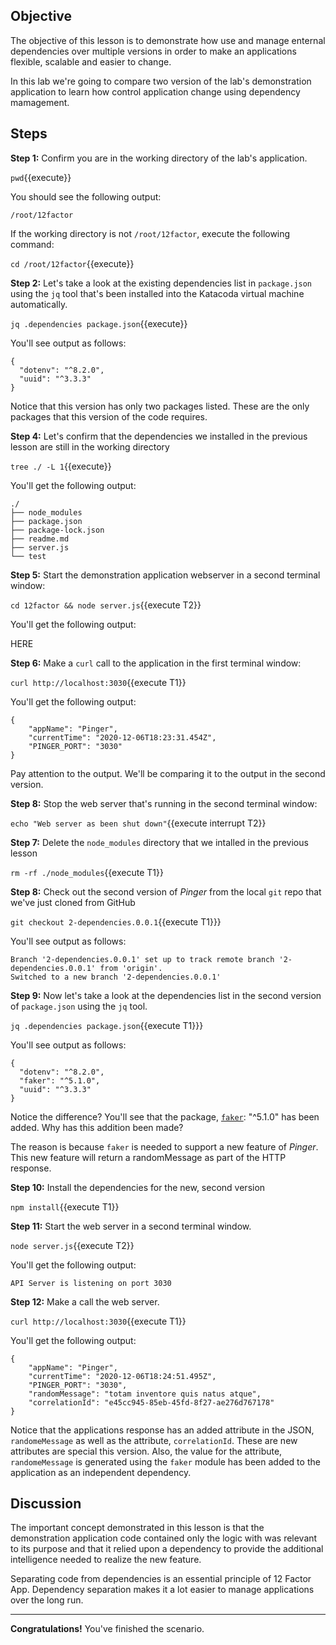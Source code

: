 ## Objective
The objective of this lesson is to demonstrate how use and manage enternal dependencies over multiple versions in order to make an applications flexible, scalable and easier to change.

In this lab we're going to compare two version of the lab's demonstration application to learn how control application change using dependency mamagement.


## Steps

**Step 1:** Confirm you are in the working directory of the lab's application.

`pwd`{{execute}}

You should see the following output:

`/root/12factor`

If the working directory is not `/root/12factor`, execute the following command:

`cd /root/12factor`{{execute}}

**Step 2:** Let's take a look at the existing dependencies list in `package.json` using the `jq` tool that's been installed into the Katacoda virtual machine automatically.

`jq .dependencies package.json`{{execute}}

You'll see output as follows:

```
{
  "dotenv": "^8.2.0",
  "uuid": "^3.3.3"
}
```

Notice that this version has only two packages listed. These are the only packages that this version of the code requires.

**Step 4:** Let's confirm that the dependencies we installed in the previous lesson are still in the working directory

`tree ./ -L 1`{{execute}}

You'll get the following output:

```
./
├── node_modules
├── package.json
├── package-lock.json
├── readme.md
├── server.js
└── test

```

**Step 5:** Start the demonstration application webserver in a second terminal window:

`cd 12factor && node server.js`{{execute T2}}

You'll get the following output:

HERE

**Step 6:** Make a `curl` call to the application in the first terminal window:

`curl http://localhost:3030`{{execute T1}}

You'll get the following output:

```
{
    "appName": "Pinger",
    "currentTime": "2020-12-06T18:23:31.454Z",
    "PINGER_PORT": "3030"
}
```

Pay attention to the output. We'll be comparing it to the output in the second version.

**Step 8:** Stop the web server that's running in the second terminal window:

`echo "Web server as been shut down"`{{execute interrupt T2}}

**Step 7:** Delete the `node_modules` directory that we intalled in the previous lesson

`rm -rf ./node_modules`{{execute T1}}

**Step 8:** Check out the second version of *Pinger* from the local `git` repo that we've just cloned from GitHub

`git checkout 2-dependencies.0.0.1`{{execute T1}}}

You'll see output as follows:

```
Branch '2-dependencies.0.0.1' set up to track remote branch '2-dependencies.0.0.1' from 'origin'.
Switched to a new branch '2-dependencies.0.0.1'

```

**Step 9:** Now let's take a look at the dependencies list in the second version of `package.json` using the `jq` tool.

`jq .dependencies package.json`{{execute T1}}}

You'll see output as follows:

```
{
  "dotenv": "^8.2.0",
  "faker": "^5.1.0",
  "uuid": "^3.3.3"
}
```

Notice the difference? You'll see that the package, [`faker`](https://www.npmjs.com/package/faker): "^5.1.0" has been added. Why has this addition been made?

The reason is because `faker` is needed to support a new feature of *Pinger*. This new feature will return a randomMessage as part of the HTTP response.

**Step 10:** Install the dependencies for the new, second version

`npm install`{{execute T1}}

**Step 11:** Start the web server in a second terminal window.

`node server.js`{{execute T2}}

You'll get the following output:

`API Server is listening on port 3030`

**Step 12:** Make a call the web server.

`curl http://localhost:3030`{{execute T1}}

You'll get the following output:

```
{
    "appName": "Pinger",
    "currentTime": "2020-12-06T18:24:51.495Z",
    "PINGER_PORT": "3030",
    "randomMessage": "totam inventore quis natus atque",
    "correlationId": "e45cc945-85eb-45fd-8f27-ae276d767178"
}
```

Notice that the applications response has an added attribute in the JSON, `randomeMessage` as well as the attribute, `correlationId`. These are new attributes are special this version. Also, the value for the attribute, `randomeMessage` is generated using the `faker` module has been added to the application as an independent dependency.

## Discussion

The important concept demonstrated in this lesson is that the demonstration application code contained only the logic with was relevant to its purpose and that it relied upon a dependency to provide the additional intelligence needed to realize the new feature.

Separating code from dependencies is an essential principle of 12 Factor App. Dependency separation makes it a lot easier to manage applications over the long run.

---

**Congratulations!** You've finished the scenario.